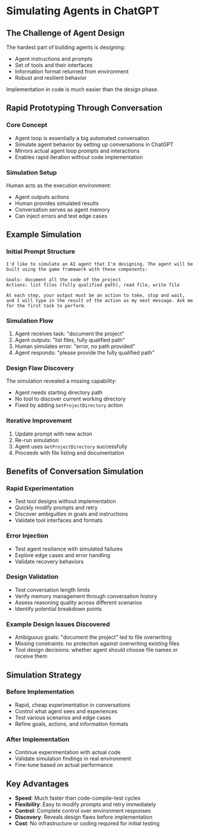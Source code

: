 # Simulating Agents in ChatGPT

## The Challenge of Agent Design

The hardest part of building agents is designing:
- Agent instructions and prompts
- Set of tools and their interfaces
- Information format returned from environment
- Robust and resilient behavior

Implementation in code is much easier than the design phase.

## Rapid Prototyping Through Conversation

### Core Concept
- Agent loop is essentially a big automated conversation
- Simulate agent behavior by setting up conversations in ChatGPT
- Mirrors actual agent loop prompts and interactions
- Enables rapid iteration without code implementation

### Simulation Setup
Human acts as the execution environment:
- Agent outputs actions
- Human provides simulated results
- Conversation serves as agent memory
- Can inject errors and test edge cases

## Example Simulation

### Initial Prompt Structure
```
I'd like to simulate an AI agent that I'm designing. The agent will be built using the game framework with these components:

Goals: document all the code of the project
Actions: list files (fully qualified path), read file, write file

At each step, your output must be an action to take, stop and wait, and I will type in the result of the action as my next message. Ask me for the first task to perform.
```

### Simulation Flow
1. Agent receives task: "document the project"
2. Agent outputs: "list files, fully qualified path"
3. Human simulates error: "error, no path provided"
4. Agent responds: "please provide the fully qualified path"

### Design Flaw Discovery
The simulation revealed a missing capability:
- Agent needs starting directory path
- No tool to discover current working directory
- Fixed by adding `GetProjectDirectory` action

### Iterative Improvement
1. Update prompt with new action
2. Re-run simulation
3. Agent uses `GetProjectDirectory` successfully
4. Proceeds with file listing and documentation

## Benefits of Conversation Simulation

### Rapid Experimentation
- Test tool designs without implementation
- Quickly modify prompts and retry
- Discover ambiguities in goals and instructions
- Validate tool interfaces and formats

### Error Injection
- Test agent resilience with simulated failures
- Explore edge cases and error handling
- Validate recovery behaviors

### Design Validation
- Test conversation length limits
- Verify memory management through conversation history
- Assess reasoning quality across different scenarios
- Identify potential breakdown points

### Example Design Issues Discovered
- Ambiguous goals: "document the project" led to file overwriting
- Missing constraints: no protection against overwriting existing files
- Tool design decisions: whether agent should choose file names or receive them

## Simulation Strategy

### Before Implementation
- Rapid, cheap experimentation in conversations
- Control what agent sees and experiences
- Test various scenarios and edge cases
- Refine goals, actions, and information formats

### After Implementation
- Continue experimentation with actual code
- Validate simulation findings in real environment
- Fine-tune based on actual performance

## Key Advantages

- **Speed**: Much faster than code-compile-test cycles
- **Flexibility**: Easy to modify prompts and retry immediately
- **Control**: Complete control over environment responses
- **Discovery**: Reveals design flaws before implementation
- **Cost**: No infrastructure or coding required for initial testing
